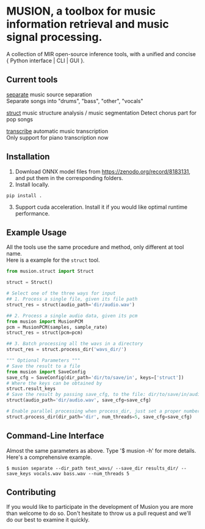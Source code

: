 # MUSION, a toolbox for music information retrieval and music signal processing.
A collection of MIR open-source inference tools, with a unified and concise { Python interface | CLI | GUI }.

## Current tools
[separate](musion/separate/README.md) music source separation  
Separate songs into "drums", "bass", "other", "vocals"

[struct](musion/struct/README.md) music structure analysis / music segmentation
Detect chorus part for pop songs

[transcribe](musion/transcribe/README.md) automatic music transcription  
Only support for piano transcription now

## Installation
1. Download ONNX model files from https://zenodo.org/record/8183131, and put them in the corresponding folders.
2. Install locally.
```shell
pip install .
```
3. Support cuda acceleration. Install it if you would like optimal runtime performance.

## Example Usage
All the tools use the same procedure and method, only different at tool name.  
Here is a example for the `struct` tool.
```python
from musion.struct import Struct

struct = Struct()

# Select one of the three ways for input
## 1. Process a single file, given its file path
struct_res = struct(audio_path='dir/audio.wav')

## 2. Process a single audio data, given its pcm
from musion import MusionPCM
pcm = MusionPCM(samples, sample_rate)
struct_res = struct(pcm=pcm)

## 3. Batch processing all the wavs in a directory
struct_res = struct.process_dir('wavs_dir/')

""" Optional Parameters """
# Save the result to a file
from musion import SaveConfig
save_cfg = SaveConfig(dir_path='dir/to/save/in', keys=['struct'])
# Where the keys can be obtained by
struct.result_keys
# Save the result by passing save_cfg, to the file: dir/to/save/in/audio.strcut
struct(audio_path='dir/audio.wav', save_cfg=save_cfg)

# Enable parallel processing when process_dir, just set a proper number for num_threads
struct.process_dir(dir_path='dir', num_threads=5, save_cfg=save_cfg)

```
## Command-Line Interface
Almost the same parameters as above. Type '$ musion -h' for more details. Here's a comprehensive example.
```shell
$ musion separate --dir_path test_wavs/ --save_dir results_dir/ --save_keys vocals.wav bass.wav --num_threads 5
```

## Contributing
If you would like to participate in the development of Musion you are more than welcome to do so. Don't hesitate to throw us a pull request and we'll do our best to examine it quickly.
